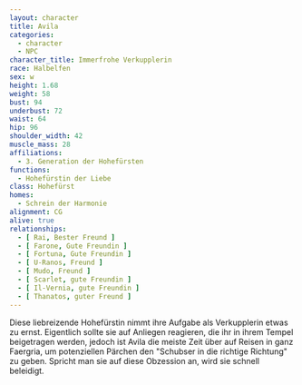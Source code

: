```yaml
---
layout: character
title: Avila
categories:
  - character
  - NPC
character_title: Immerfrohe Verkupplerin
race: Halbelfen
sex: w
height: 1.68
weight: 58
bust: 94
underbust: 72
waist: 64
hip: 96
shoulder_width: 42
muscle_mass: 28
affiliations:
  - 3. Generation der Hohefürsten
functions:
  - Hohefürstin der Liebe
class: Hohefürst
homes:
  - Schrein der Harmonie
alignment: CG
alive: true
relationships:
  - [ Rai, Bester Freund ]
  - [ Farone, Gute Freundin ]
  - [ Fortuna, Gute Freundin ]
  - [ U-Ranos, Freund ]
  - [ Mudo, Freund ]
  - [ Scarlet, gute Freundin ]
  - [ Il-Vernia, gute Freundin ]
  - [ Thanatos, guter Freund ]
---
```


Diese liebreizende Hohefürstin nimmt ihre Aufgabe als Verkupplerin etwas zu ernst. Eigentlich sollte sie auf Anliegen
reagieren, die ihr in ihrem Tempel beigetragen werden, jedoch ist Avila die meiste Zeit über auf Reisen in ganz
Faergria, um potenziellen Pärchen den "Schubser in die richtige Richtung" zu geben. Spricht man sie auf diese Obzession
an, wird sie schnell beleidigt.